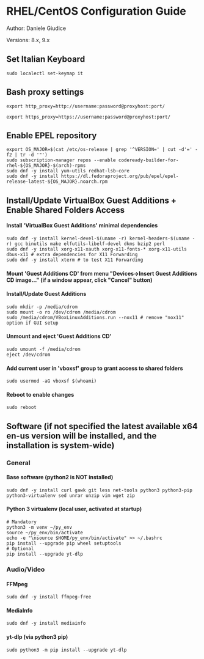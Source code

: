 # RHEL/CentOS Configuration Guide

Author: Daniele Giudice

Versions: 8.x, 9.x

## Set Italian Keyboard

```
sudo localectl set-keymap it
```

## Bash proxy settings
```
export http_proxy=http://username:password@proxyhost:port/

export https_proxy=https://username:password@proxyhost:port/
```

## Enable EPEL repository
```
export OS_MAJOR=$(cat /etc/os-release | grep '^VERSION=' | cut -d'=' -f2 | tr -d '"')
sudo subscription-manager repos --enable codeready-builder-for-rhel-${OS_MAJOR}-$(arch)-rpms
sudo dnf -y install yum-utils redhat-lsb-core
sudo dnf -y install https://dl.fedoraproject.org/pub/epel/epel-release-latest-${OS_MAJOR}.noarch.rpm
```

## Install/Update VirtualBox Guest Additions + Enable Shared Folders Access

#### Install 'VirtualBox Guest Additions' minimal dependencies
```
sudo dnf -y install kernel-devel-$(uname -r) kernel-headers-$(uname -r) gcc binutils make elfutils-libelf-devel dkms bzip2 perl
sudo dnf -y install xorg-x11-xauth xorg-x11-fonts-* xorg-x11-utils dbus-x11 # extra dependencies for X11 Forwarding
sudo dnf -y install xterm # to test X11 Forwarding
```

#### Mount 'Guest Additions CD' from menu "Devices->Insert Guest Additions CD image..." (if a window appear, click "Cancel" button)

#### Install/Update Guest Additions
```
sudo mkdir -p /media/cdrom
sudo mount -o ro /dev/cdrom /media/cdrom
sudo /media/cdrom/VBoxLinuxAdditions.run --nox11 # remove "nox11" option if GUI setup
```

#### Unmount and eject 'Guest Additions CD'
```
sudo umount -f /media/cdrom
eject /dev/cdrom

```

#### Add current user in 'vboxsf' group to grant access to shared folders
```
sudo usermod -aG vboxsf $(whoami)
```

#### Reboot to enable changes
```
sudo reboot
```

## Software (if not specified the latest available x64 en-us version will be installed, and the installation is system-wide)

### General

#### Base software (python2 is NOT installed)
```
sudo dnf -y install curl gawk git less net-tools python3 python3-pip python3-virtualenv sed unrar unzip vim wget zip
```

#### Python 3 virtualenv (local user, activated at startup)
```
# Mandatory
python3 -m venv ~/py_env
source ~/py_env/bin/activate
echo -e "\nsource $HOME/py_env/bin/activate" >> ~/.bashrc
pip install --upgrade pip wheel setuptools
# Optional
pip install --upgrade yt-dlp
```

### Audio/Video

#### FFMpeg
```
sudo dnf -y install ffmpeg-free
```

#### MediaInfo
```
sudo dnf -y install mediainfo
```

#### yt-dlp (via python3 pip)
```
sudo python3 -m pip install --upgrade yt-dlp
```
